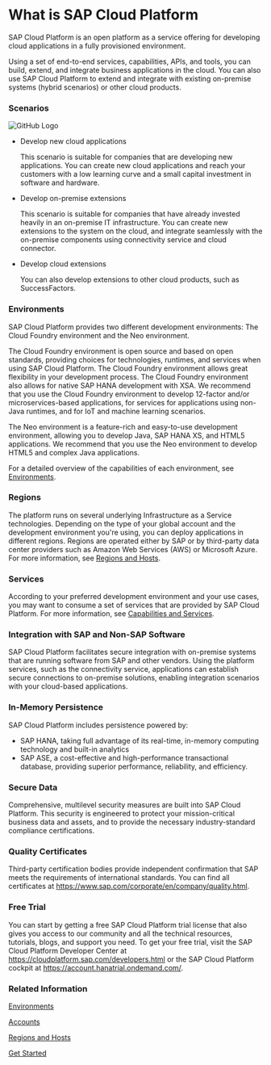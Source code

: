 # What is SAP Cloud Platform 

SAP Cloud Platform is an open platform as a service offering for developing cloud applications in a fully provisioned environment.

Using a set of end-to-end services, capabilities, APIs, and tools, you can build, extend, and integrate business applications in the cloud. You can also use SAP Cloud Platform to extend and integrate with existing on-premise systems (hybrid scenarios) or other cloud products.

### Scenarios

![GitHub Logo](https://help.sap.com/doc/PRODUCTION/65de2977205c403bbc107264b8eccf4b/Cloud/en-US/loiod5016ddf3e8b451294bcf0ad75cfda64_LowRes.png)

* Develop new cloud applications

  This scenario is suitable for companies that are developing new applications. You can create new cloud applications and reach your customers with a low learning curve and a small capital investment in software and hardware.

* Develop on-premise extensions

  This scenario is suitable for companies that have already invested heavily in an on-premise IT infrastructure. You can create new extensions to the system on the cloud, and integrate seamlessly with the on-premise components using connectivity service and cloud connector.
* Develop cloud extensions

  You can also develop extensions to other cloud products, such as SuccessFactors.
 ### Environments
 
 SAP Cloud Platform provides two different development environments: The Cloud Foundry environment and the Neo environment.

The Cloud Foundry environment is open source and based on open standards, providing choices for technologies, runtimes, and services when using SAP Cloud Platform. The Cloud Foundry environment allows great flexibility in your development process. The Cloud Foundry environment also allows for native SAP HANA development with XSA. We recommend that you use the Cloud Foundry environment to develop 12-factor and/or microservices-based applications, for services for applications using non-Java runtimes, and for IoT and machine learning scenarios.

The Neo environment is a feature-rich and easy-to-use development environment, allowing you to develop Java, SAP HANA XS, and HTML5 applications. We recommend that you use the Neo environment to develop HTML5 and complex Java applications.

For a detailed overview of the capabilities of each environment, see [Environments](https://help.sap.com/viewer/65de2977205c403bbc107264b8eccf4b/Cloud/en-US/ab512c3fbda248ab82c1c545bde19c78.html).

### Regions

The platform runs on several underlying Infrastructure as a Service technologies. Depending on the type of your global account and the development environment you're using, you can deploy applications in different regions. Regions are operated either by SAP or by third-party data center providers such as Amazon Web Services (AWS) or Microsoft Azure. For more information, see [Regions and Hosts](https://help.sap.com/viewer/65de2977205c403bbc107264b8eccf4b/Cloud/en-US/350356d1dc314d3199dca15bd2ab9b0e.html).

### Services

According to your preferred development environment and your use cases, you may want to consume a set of services that are provided by SAP Cloud Platform. For more information, see [Capabilities and Services](https://help.sap.com/viewer/65de2977205c403bbc107264b8eccf4b/Cloud/en-US/7613d9ce711e1014839a8273b0e91070.html#loio7613d9ce711e1014839a8273b0e91070).

### Integration with SAP and Non-SAP Software

SAP Cloud Platform facilitates secure integration with on-premise systems that are running software from SAP and other vendors. Using the platform services, such as the connectivity service, applications can establish secure connections to on-premise solutions, enabling integration scenarios with your cloud-based applications.

### In-Memory Persistence

SAP Cloud Platform includes persistence powered by:

* SAP HANA, taking full advantage of its real-time, in-memory computing technology and built-in analytics
* SAP ASE, a cost-effective and high-performance transactional database, providing superior performance, reliability, and efficiency.

### Secure Data

Comprehensive, multilevel security measures are built into SAP Cloud Platform. This security is engineered to protect your mission-critical business data and assets, and to provide the necessary industry-standard compliance certifications.

### Quality Certificates

Third-party certification bodies provide independent confirmation that SAP meets the requirements of international standards. You can find all certificates at https://www.sap.com/corporate/en/company/quality.html.

### Free Trial

You can start by getting a free SAP Cloud Platform trial license that also gives you access to our community and all the technical resources, tutorials, blogs, and support you need. To get your free trial, visit the SAP Cloud Platform Developer Center at https://cloudplatform.sap.com/developers.html or the SAP Cloud Platform cockpit at https://account.hanatrial.ondemand.com/.

### Related Information

[Environments](https://help.sap.com/viewer/65de2977205c403bbc107264b8eccf4b/Cloud/en-US/ab512c3fbda248ab82c1c545bde19c78.html)

[Accounts](https://help.sap.com/viewer/65de2977205c403bbc107264b8eccf4b/Cloud/en-US/8ed4a705efa0431b910056c0acdbf377.html#loio8ed4a705efa0431b910056c0acdbf377)

[Regions and Hosts](https://help.sap.com/viewer/65de2977205c403bbc107264b8eccf4b/Cloud/en-US/350356d1dc314d3199dca15bd2ab9b0e.html)

[Get Started](https://help.sap.com/viewer/65de2977205c403bbc107264b8eccf4b/Cloud/en-US/144e1733d0d64d58a7176e817fa6aeb3.html)





